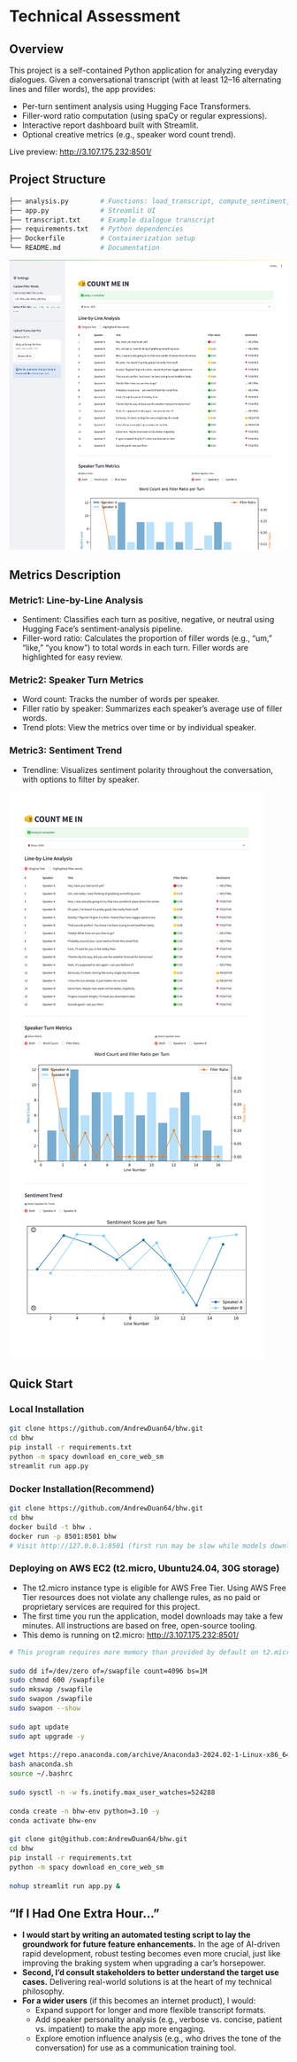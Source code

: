 
# Technical Assessment

## Overview
This project is a self-contained Python application for analyzing everyday dialogues. Given a conversational transcript (with at least 12–16 alternating lines and filler words), the app provides:

- Per-turn sentiment analysis using Hugging Face Transformers.
- Filler-word ratio computation (using spaCy or regular expressions).
- Interactive report dashboard built with Streamlit.
- Optional creative metrics (e.g., speaker word count trend).

Live preview: http://3.107.175.232:8501/ 


## Project Structure
```bash
├── analysis.py        # Functions: load_transcript, compute_sentiment, compute_filler_ratio, etc.
├── app.py             # Streamlit UI
├── transcript.txt     # Example dialogue transcript
├── requirements.txt   # Python dependencies
├── Dockerfile         # Containerization setup
└── README.md          # Documentation
```

![overview](docs/p1.png "overview")


## Metrics Description

### Metric1: Line-by-Line Analysis
- Sentiment: Classifies each turn as positive, negative, or neutral using Hugging Face’s sentiment-analysis pipeline.
- Filler-word ratio: Calculates the proportion of filler words (e.g., “um,” “like,” “you know”) to total words in each turn. Filler words are highlighted for easy review.

### Metric2: Speaker Turn Metrics
- Word count: Tracks the number of words per speaker.
- Filler ratio by speaker: Summarizes each speaker’s average use of filler words.
- Trend plots: View the metrics over time or by individual speaker.

### Metric3: Sentiment Trend
- Trendline: Visualizes sentiment polarity throughout the conversation, with options to filter by speaker.

![overview](docs/p2.png "overview")


## Quick Start

### Local Installation
```bash
git clone https://github.com/AndrewDuan64/bhw.git
cd bhw
pip install -r requirements.txt
python -m spacy download en_core_web_sm
streamlit run app.py
```

### Docker Installation(**Recommend**)
```bash
git clone https://github.com/AndrewDuan64/bhw.git
cd bhw
docker build -t bhw .
docker run -p 8501:8501 bhw
# Visit http://127.0.0.1:8501 (first run may be slow while models download)

```

### Deploying on AWS EC2 (t2.micro, Ubuntu24.04, 30G storage)

- The t2.micro instance type is eligible for AWS Free Tier. Using AWS Free Tier resources does not violate any challenge rules, as no paid or proprietary services are required for this project.
- The first time you run the application, model downloads may take a few minutes. All instructions are based on free, open-source tooling.
- This demo is running on t2.micro: http://3.107.175.232:8501/ 

```bash
# This program requires more memory than provided by default on t2.micro. Creating a 4GB swap file is essential to successfully load language models and run analyses without errors.

sudo dd if=/dev/zero of=/swapfile count=4096 bs=1M
sudo chmod 600 /swapfile
sudo mkswap /swapfile
sudo swapon /swapfile
sudo swapon --show

sudo apt update
sudo apt upgrade -y

wget https://repo.anaconda.com/archive/Anaconda3-2024.02-1-Linux-x86_64.sh -O anaconda.sh
bash anaconda.sh
source ~/.bashrc

sudo sysctl -n -w fs.inotify.max_user_watches=524288

conda create -n bhw-env python=3.10 -y
conda activate bhw-env

git clone git@github.com:AndrewDuan64/bhw.git
cd bhw
pip install -r requirements.txt
python -m spacy download en_core_web_sm

nohup streamlit run app.py &
```


## “If I Had One Extra Hour...”

- **I would start by writing an automated testing script to lay the groundwork for future feature enhancements.** In the age of AI-driven rapid development, robust testing becomes even more crucial, just like improving the braking system when upgrading a car’s horsepower.
- **Second, I’d consult stakeholders to better understand the target use cases.** Delivering real-world solutions is at the heart of my technical philosophy.
- **For a wider users** (if this becomes an internet product), I would:
  - Expand support for longer and more flexible transcript formats.
  - Add speaker personality analysis (e.g., verbose vs. concise, patient vs. impatient) to make the app more engaging.
  - Explore emotion influence analysis (e.g., who drives the tone of the conversation) for use as a communication training tool.